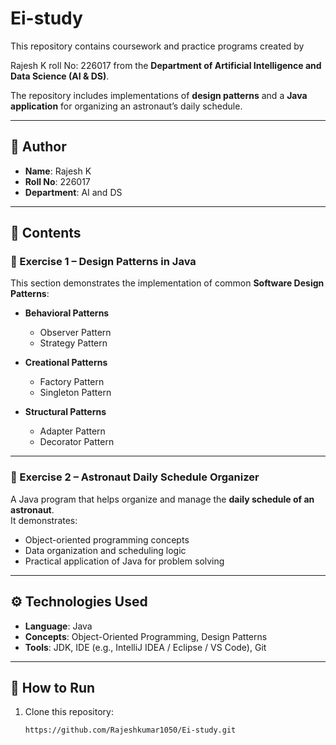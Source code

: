 # Ei-study

This repository contains coursework and practice programs created by 

Rajesh K
roll No: 226017 from the **Department of Artificial Intelligence and Data Science (AI & DS)**.  

The repository includes implementations of **design patterns** and a **Java application** for organizing an astronaut’s daily schedule.

---

## 👤 Author

- **Name**: Rajesh K  
- **Roll No**: 226017 
- **Department**: AI and DS  

---

## 📘 Contents

### 🔹 Exercise 1 – Design Patterns in Java
This section demonstrates the implementation of common **Software Design Patterns**:

- **Behavioral Patterns**
  - Observer Pattern  
  - Strategy Pattern  

- **Creational Patterns**
  - Factory Pattern  
  - Singleton Pattern  

- **Structural Patterns**
  - Adapter Pattern  
  - Decorator Pattern  

---

### 🔹 Exercise 2 – Astronaut Daily Schedule Organizer
A Java program that helps organize and manage the **daily schedule of an astronaut**.  
It demonstrates:
- Object-oriented programming concepts  
- Data organization and scheduling logic  
- Practical application of Java for problem solving  

---

## ⚙️ Technologies Used
- **Language**: Java  
- **Concepts**: Object-Oriented Programming, Design Patterns  
- **Tools**: JDK, IDE (e.g., IntelliJ IDEA / Eclipse / VS Code), Git  

---

## 🚀 How to Run

1. Clone this repository:
   ```bash
   https://github.com/Rajeshkumar1050/Ei-study.git

